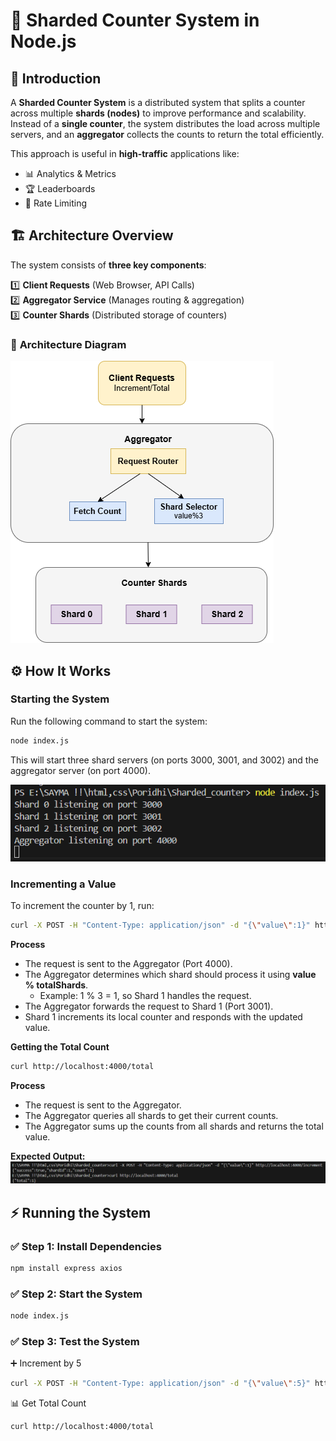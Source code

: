 # 🚀 Sharded Counter System in Node.js

## 🔹 Introduction

A **Sharded Counter System** is a distributed system that splits a counter across multiple **shards (nodes)** to improve performance and scalability. Instead of a **single counter**, the system distributes the load across multiple servers, and an **aggregator** collects the counts to return the total efficiently.

This approach is useful in **high-traffic** applications like:

- 📊 Analytics & Metrics
- 🏆 Leaderboards
- 🚦 Rate Limiting

## 🏗 Architecture Overview

The system consists of **three key components**:

1️⃣ **Client Requests** (Web Browser, API Calls)  
2️⃣ **Aggregator Service** (Manages routing & aggregation)  
3️⃣ **Counter Shards** (Distributed storage of counters)

### 📌 **Architecture Diagram**

![Sharded Counter Architecture](./images/new.drawio.png)

## ⚙ **How It Works**

### **Starting the System**

Run the following command to start the system:

```bash
node index.js
```

This will start three shard servers (on ports 3000, 3001, and 3002) and the aggregator server (on port 4000).

![node picture](./images/node.png)

### **Incrementing a Value**

To increment the counter by 1, run:

```bash
curl -X POST -H "Content-Type: application/json" -d "{\"value\":1}" http://localhost:4000/increment
```

**Process**

- The request is sent to the Aggregator (Port 4000).
- The Aggregator determines which shard should process it using **value % totalShards**.
  - Example: 1 % 3 = 1, so Shard 1 handles the request.
- The Aggregator forwards the request to Shard 1 (Port 3001).
- Shard 1 increments its local counter and responds with the updated value.

**Getting the Total Count**

```bash
curl http://localhost:4000/total
```

**Process**

- The request is sent to the Aggregator.
- The Aggregator queries all shards to get their current counts.
- The Aggregator sums up the counts from all shards and returns the total value.

**Expected Output:**
![node picture](./images/cmd.png)

## ⚡ Running the System

### ✅ **Step 1: Install Dependencies**

```bash
npm install express axios
```

### ✅ **Step 2: Start the System**

```bash
node index.js
```

### ✅ **Step 3: Test the System**

➕ Increment by 5

```bash
curl -X POST -H "Content-Type: application/json" -d "{\"value\":5}" http://localhost:4000/increment
```

📊 Get Total Count

```bash
curl http://localhost:4000/total
```
